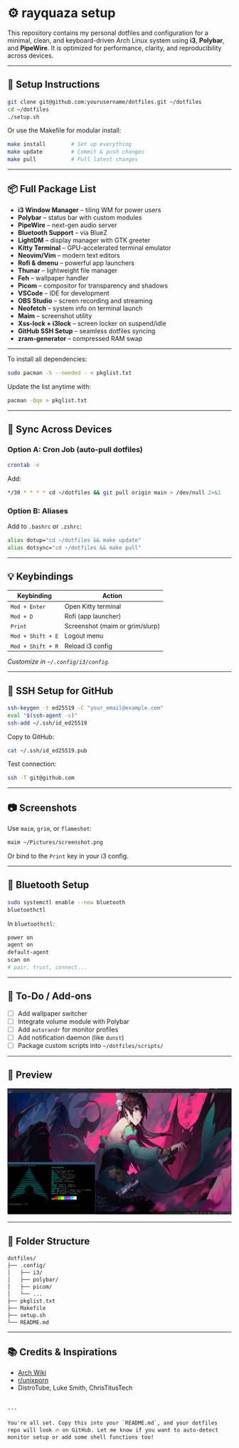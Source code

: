 # ⚙️ rayquaza setup

This repository contains my personal dotfiles and configuration for a minimal, clean, and keyboard-driven Arch Linux system using **i3**, **Polybar**, and **PipeWire**. It is optimized for performance, clarity, and reproducibility across devices.

---



## 🚀 Setup Instructions

```bash
git clone git@github.com:yourusername/dotfiles.git ~/dotfiles
cd ~/dotfiles
./setup.sh
```

Or use the Makefile for modular install:

```bash
make install        # Set up everything
make update         # Commit & push changes
make pull           # Pull latest changes
```

---

## 📦 Full Package List

- **i3 Window Manager** – tiling WM for power users
- **Polybar** – status bar with custom modules
- **PipeWire** – next-gen audio server
- **Bluetooth Support** – via BlueZ
- **LightDM** – display manager with GTK greeter
- **Kitty Terminal** – GPU-accelerated terminal emulator
- **Neovim/Vim** – modern text editors
- **Rofi & dmenu** – powerful app launchers
- **Thunar** – lightweight file manager
- **Feh** – wallpaper handler
- **Picom** – compositor for transparency and shadows
- **VSCode** – IDE for development
- **OBS Studio** – screen recording and streaming
- **Neofetch** – system info on terminal launch
- **Maim** – screenshot utility
- **Xss-lock + i3lock** – screen locker on suspend/idle
- **GitHub SSH Setup** – seamless dotfiles syncing
- **zram-generator** – compressed RAM swap

---

To install all dependencies:

```bash
sudo pacman -S --needed - < pkglist.txt
````

Update the list anytime with:

```bash
pacman -Qqe > pkglist.txt
```

---

## 🔁 Sync Across Devices

### Option A: Cron Job (auto-pull dotfiles)

```bash
crontab -e
```

Add:

```bash
*/30 * * * * cd ~/dotfiles && git pull origin main > /dev/null 2>&1
```

### Option B: Aliases

Add to `.bashrc` or `.zshrc`:

```bash
alias dotup="cd ~/dotfiles && make update"
alias dotsync="cd ~/dotfiles && make pull"
```

---

## 💡 Keybindings

| Keybinding        | Action                          |
| ----------------- | ------------------------------- |
| `Mod + Enter`     | Open Kitty terminal             |
| `Mod + D`         | Rofi (app launcher)             |
| `Print`           | Screenshot (maim or grim/slurp) |
| `Mod + Shift + E` | Logout menu                     |
| `Mod + Shift + R` | Reload i3 config                |

*Customize in `~/.config/i3/config`.*

---

## 🔐 SSH Setup for GitHub

```bash
ssh-keygen -t ed25519 -C "your_email@example.com"
eval "$(ssh-agent -s)"
ssh-add ~/.ssh/id_ed25519
```

Copy to GitHub:

```bash
cat ~/.ssh/id_ed25519.pub
```

Test connection:

```bash
ssh -T git@github.com
```

---

## 📷 Screenshots

Use `maim`, `grim`, or `flameshot`:

```bash
maim ~/Pictures/screenshot.png
```

Or bind to the `Print` key in your i3 config.

---

## 🔧 Bluetooth Setup

```bash
sudo systemctl enable --now bluetooth
bluetoothctl
```

In `bluetoothctl`:

```bash
power on
agent on
default-agent
scan on
# pair, trust, connect...
```

---

## 🎯 To-Do / Add-ons

* [ ] Add wallpaper switcher
* [ ] Integrate volume module with Polybar
* [ ] Add `autorandr` for monitor profiles
* [ ] Add notification daemon (like `dunst`)
* [ ] Package custom scripts into `~/dotfiles/scripts/`

---

## 📸 Preview

![screenshot](screenshot.png)

---

## 📁 Folder Structure

```
dotfiles/
├── .config/
│   ├── i3/
│   ├── polybar/
│   ├── picom/
│   └── ...
├── pkglist.txt
├── Makefile
├── setup.sh
└── README.md
```

---

## 📚 Credits & Inspirations

* [Arch Wiki](https://wiki.archlinux.org/)
* [r/unixporn](https://www.reddit.com/r/unixporn/)
* DistroTube, Luke Smith, ChrisTitusTech

```

---

You're all set. Copy this into your `README.md`, and your dotfiles repo will look 🔥 on GitHub. Let me know if you want to auto-detect monitor setup or add some shell functions too!
```
